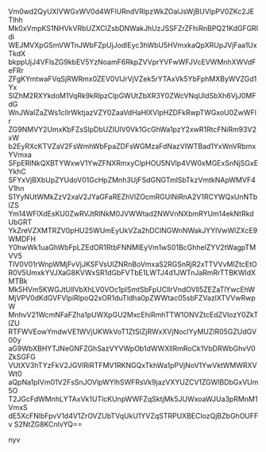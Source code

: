 Vm0wd2QyUXlVWGxWV0d4WFlURndVRlpzWkZOalJsWjBUVlpPV0ZKc2JETlhh
Mk0xVmpKS1NHVkVRbUZXClZsbDNWakJhUzJSSFZrZFhiRnBPQ21KdGFGRldi
WEJMVXpGSmVWTnJWbFZpUjJodlEyc3hWbU5HVmxkaQpXRUpJVjFaa1UxTkdX
bkppUjJ4VFlsZG9kbEV5YzNoamF6RkpZVVprYVFwWFJVcEVWMnhXWVdFeFRr
ZFgKYmtwaFVqSjRWRmx0ZEV0VlJrVjVZek5rYTAxVk5YbFphMXByWVZGd1Yx
SlZhM2RXYkdoM1VqRk9kRlpzClpGWUtZbXR3Y0ZWcVNqUldSbXh6VjJ0MFdG
WnJWalZaZWs1cllrWktjazVZY0ZaaVdHaHlXVlpHZDFkRwpTWGxoU0ZwWFlr
ZG9NMVY2UmxKbFZsSlpDbUZIUlV0Vk1GcGhWa1pzY2xwR1RtcFNiRm93V2xW
b2EyRXcKTVZaV2FsWmhWbFpaZDFsWGMzaFdNazVIWTBad1YxWnVRbmxYVmxa
SFpERlNkQXBTYWxwV1YwZFNXRmxyClpHOU5NVlp4VW0xMGExSnNjSGxEYkhC
SFYxVjBXbUpZYUdoV01GcHpZMnh3UjFSdGNGTmlSbTkzVmtkNApWMVF4V1hn
S1YyNUtWMkZzV2xaV2JYaGFaREZhVlZOcmRGUlNiRnA2V1RCYWQxUnNTblZS
Ym14WFlXdEsKU0ZwRVJtRlNkM0JVWWtad2NWVnNXbmRYUm14ekNtRkdUbGRT
YkZreVZXMTRZV0pHU25WUmEyUkVZa2hDClNGWnNWakJYYlVwWlZXcE9WMDFH
Y0hwWk1uaGhWbFpLZEdOR1RtbFNNMlEyVm1wS01BcGhhelZYV2tWagpTMVV5
TlV0V01rWnpWMjFvVjJKSFVsUlZNRnBoVmxaS2RGSnRjR2xTTVVvMlZtcEtO
R0V5UmxkYVJXaG8KVWxSR1dGbFVTbE1LWTJ4d1JWTnJaRmRrTTBKWldXMTBk
Mk5HVm5KWGJtUllVbXhLV0VOc1pISmtSbFpUCllrVndOVll5ZEZaTlYwcEhW
MjVPV0dKdGVFVlpiRlpoQ2xOR1duTldha0pZWWtac05sbFZVazlXTVVwRwpW
MnhvV21WcmNFaFZha1pUWXpGU2MxcEhiRmhTTW1ONVZtcEdZVlozY0ZkTlZU
RTFWVEowYmdwVE1WVjUKWkVoT1ZtSlZjRWxXVjNoclYyMUZlR05GZUdGV00y
aG9WbXBHYTJNeGNFZGhSazVYVWpOb1dWWXllRmRoCk1VbDRWbGhvV0ZkSGFG
VUtXV3hTYzFkV2JGVlRiRTFMV1RKNGQxTkhWa1pPVjNoV1YwVktWMWRXVWt0
aQpNa1pIVm01V2FsSnJOVlpWYlhSWFRsVk9jazVXYUZCV1ZGWlBDbGxVUm5O
T2JGcFdWMnhLYTAxVk1UTlcKUnpWWFZqSktjMk5JUWxoaWJUa3pRMnM1VmxS
dE5XcFNlbFpvV1d4V1ZrOVZUbTVqUkU1YVZqSTRPUXBEClozQjBZbGhOUFFv
S2NtZG8KCnlvYQ==

nyv